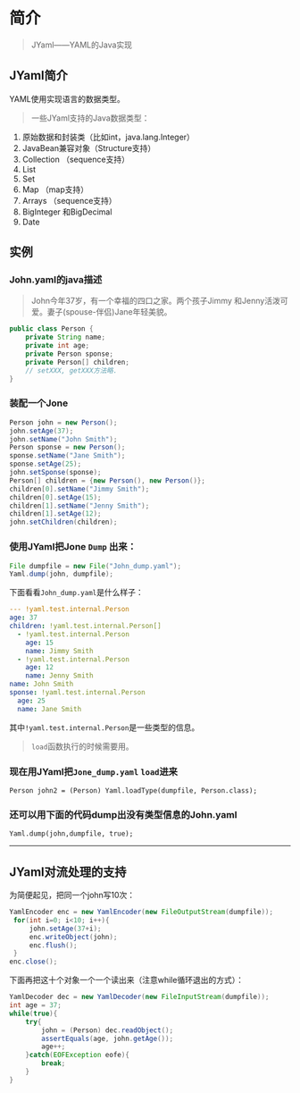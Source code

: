 # 简介

> JYaml——YAML的Java实现

## JYaml简介

YAML使用实现语言的数据类型。

> 一些JYaml支持的Java数据类型：

1. 原始数据和封装类（比如int，java.lang.Integer）
2. JavaBean兼容对象（Structure支持）
3. Collection （sequence支持）
4. List
5. Set
6. Map （map支持）
7. Arrays （sequence支持）
8. BigInteger 和BigDecimal
9. Date

## 实例

### John.yaml的java描述

> John今年37岁，有一个幸福的四口之家。两个孩子Jimmy 和Jenny活泼可爱。妻子(spouse-伴侣)Jane年轻美貌。

```java
public class Person {
    private String name;
    private int age;
    private Person sponse;
    private Person[] children;
    // setXXX, getXXX方法略.
}
```

### 装配一个Jone

```java
Person john = new Person();
john.setAge(37);
john.setName("John Smith");
Person sponse = new Person();
sponse.setName("Jane Smith");
sponse.setAge(25);
john.setSponse(sponse);
Person[] children = {new Person(), new Person()};
children[0].setName("Jimmy Smith");
children[0].setAge(15);
children[1].setName("Jenny Smith");
children[1].setAge(12);
john.setChildren(children);
```

### 使用JYaml把Jone `Dump` 出来：

```java
File dumpfile = new File("John_dump.yaml");
Yaml.dump(john, dumpfile);
```

下面看看`John_dump.yaml`是什么样子：

```yml
--- !yaml.test.internal.Person
age: 37
children: !yaml.test.internal.Person[]
  - !yaml.test.internal.Person
    age: 15
    name: Jimmy Smith
  - !yaml.test.internal.Person
    age: 12
    name: Jenny Smith
name: John Smith
sponse: !yaml.test.internal.Person
  age: 25
  name: Jane Smith
```

其中`!yaml.test.internal.Person`是一些类型的信息。
> `load`函数执行的时候需要用。

### 现在用JYaml把`Jone_dump.yaml` `load`进来

`Person john2 = (Person) Yaml.loadType(dumpfile, Person.class);`

### 还可以用下面的代码dump出没有类型信息的John.yaml

`Yaml.dump(john,dumpfile, true);`

----------------------

## JYaml对流处理的支持

为简便起见，把同一个john写10次：

```java
YamlEncoder enc = new YamlEncoder(new FileOutputStream(dumpfile));
 for(int i=0; i<10; i++){
     john.setAge(37+i);
     enc.writeObject(john);
     enc.flush();
 }
enc.close();
```

下面再把这十个对象一个一个读出来（注意while循环退出的方式）：

```java
YamlDecoder dec = new YamlDecoder(new FileInputStream(dumpfile));
int age = 37;
while(true){
    try{
        john = (Person) dec.readObject();
        assertEquals(age, john.getAge());
        age++;
    }catch(EOFException eofe){
        break;
    }
}
```
